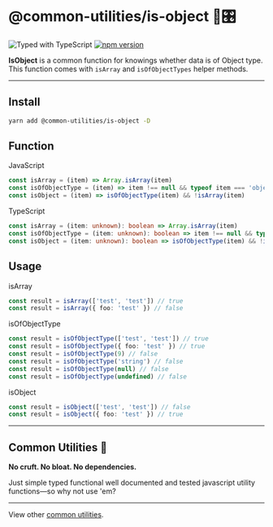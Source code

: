 # @common-utilities/is-object 🧰🎛

![Typed with TypeScript](https://flat.badgen.net/badge/icon/Typed?icon=typescript&label&labelColor=blue&color=555555)
[![npm version](https://badge.fury.io/js/%40common-utilities%2Fis-object.svg)](https://badge.fury.io/js/%40common-utilities%2is-object)

**IsObject** is a common function for knowings whether data is of Object type.
This function comes with `isArray` and `isOfObjectTypes` helper methods.

---

## Install

```bash
yarn add @common-utilities/is-object -D
```

## Function

JavaScript

```typescript
const isArray = (item) => Array.isArray(item)
const isOfObjectType = (item) => item !== null && typeof item === 'object'
const isObject = (item) => isOfObjectType(item) && !isArray(item)
```

TypeScript

```typescript
const isArray = (item: unknown): boolean => Array.isArray(item)
const isOfObjectType = (item: unknown): boolean => item !== null && typeof item === 'object'
const isObject = (item: unknown): boolean => isOfObjectType(item) && !isArray(item)
```

## Usage

isArray

```typescript
const result = isArray(['test', 'test']) // true
const result = isArray({ foo: 'test' }) // false
```

isOfObjectType

```typescript
const result = isOfObjectType(['test', 'test']) // true
const result = isOfObjectType({ foo: 'test' }) // true
const result = isOfObjectType(9) // false
const result = isOfObjectType('string') // false
const result = isOfObjectType(null) // false
const result = isOfObjectType(undefined) // false
```

isObject

```typescript
const result = isObject(['test', 'test']) // false
const result = isObject({ foo: 'test' }) // true
```

---

## Common Utilities 🧰

**No cruft. No bloat. No dependencies.**

Just simple typed functional well documented and tested javascript utility functions—so why not use 'em?

---

View other [common utilities](https://github.com/yowainwright/common-utilities).

